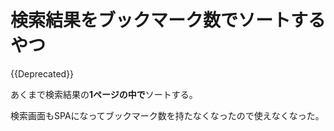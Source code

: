 # 検索結果をブックマーク数でソートするやつ

{{Deprecated}}

あくまで検索結果の**1ページの中で**ソートする。

検索画面もSPAになってブックマーク数を持たなくなったので使えなくなった。
